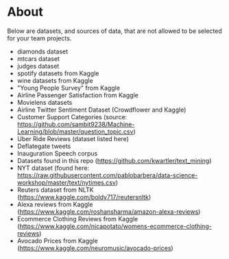 # About

Below are datasets, and sources of data, that are not allowed to be selected for your team projects.

- diamonds dataset
- mtcars dataset
- judges dataset
- spotify datasets from Kaggle
- wine datasets from Kaggle
- "Young People Survey" from Kaggle
- Airline Passenger Satisfaction from Kaggle
- Movielens datasets
- Airline Twitter Sentiment Dataset (Crowdflower and Kaggle)
- Customer Support Categories (source: https://github.com/sambit9238/Machine-Learning/blob/master/question_topic.csv)
- Uber Ride Reviews (dataset listed here)
- Deflategate tweets
- Inauguration Speech corpus
- Datasets found in this repo (https://github.com/kwartler/text_mining)
- NYT dataset (found here: https://raw.githubusercontent.com/pablobarbera/data-science-workshop/master/text/nytimes.csv)
- Reuters dataset from NLTK (https://www.kaggle.com/boldy717/reutersnltk)
- Alexa reviews from Kaggle (https://www.kaggle.com/roshansharma/amazon-alexa-reviews)
- Ecommerce Clothing Reviews from Kaggle (https://www.kaggle.com/nicapotato/womens-ecommerce-clothing-reviews)
- Avocado Prices from Kaggle (https://www.kaggle.com/neuromusic/avocado-prices)
